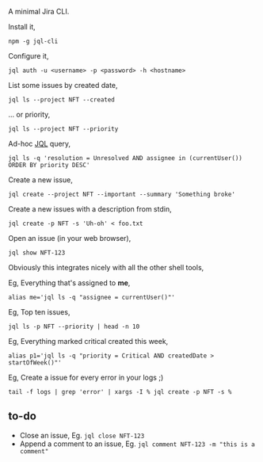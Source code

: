 A minimal Jira CLI.

Install it,

```
npm -g jql-cli
```

Configure it,

```
jql auth -u <username> -p <password> -h <hostname>
```

List some issues by created date,

```
jql ls --project NFT --created
```

... or priority,

```
jql ls --project NFT --priority
```

Ad-hoc [JQL](https://confluence.atlassian.com/jira/advanced-searching-179442050.html) query,

```
jql ls -q 'resolution = Unresolved AND assignee in (currentUser()) ORDER BY priority DESC'
```

Create a new issue,

```
jql create --project NFT --important --summary 'Something broke'
```

Create a new issues with a description from stdin,

```
jql create -p NFT -s 'Uh-oh' < foo.txt 
```

Open an issue (in your web browser),

```
jql show NFT-123
```

Obviously this integrates nicely with all the other shell tools,

Eg, Everything that's assigned to **me**,

`alias me='jql ls -q "assignee = currentUser()"'`

Eg, Top ten issues, 

`jql ls -p NFT --priority | head -n 10`

Eg, Everything marked critical created this week,

`alias p1='jql ls -q "priority = Critical AND createdDate > startOfWeek()"'`

Eg, Create a issue for every error in your logs ;) 

`tail -f logs | grep 'error' | xargs -I % jql create -p NFT -s %`

## to-do

- Close an issue, Eg. `jql close NFT-123`
- Append a comment to an issue, Eg. `jql comment NFT-123 -m "this is a comment"`


